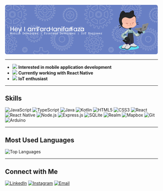 ![Header](public/github-header-image.png)

---

- <img src="https://img.icons8.com/ios-filled/20/ffffff/smartphone.png" width="16"/> **Interested in mobile application development**  
- <img src="https://img.icons8.com/ios-filled/20/61DAFB/react-native.png" width="16"/> **Currently working with React Native**  
- <img src="https://img.icons8.com/ios-filled/20/00979D/arduino.png" width="16"/> **IoT enthusiast**

---


## Skills

![JavaScript](https://img.shields.io/badge/-JavaScript-F7DF1E?style=for-the-badge&logo=javascript&logoColor=black)
![TypeScript](https://img.shields.io/badge/-TypeScript-3178C6?style=for-the-badge&logo=typescript&logoColor=white)
![Java](https://img.shields.io/badge/-Java-007396?style=for-the-badge&logo=java&logoColor=white)
![Kotlin](https://img.shields.io/badge/-Kotlin-0095D5?style=for-the-badge&logo=kotlin&logoColor=white)
![HTML5](https://img.shields.io/badge/-HTML5-E34F26?style=for-the-badge&logo=html5&logoColor=white)
![CSS3](https://img.shields.io/badge/-CSS3-1572B6?style=for-the-badge&logo=css3&logoColor=white)
![React](https://img.shields.io/badge/-React-20232A?style=for-the-badge&logo=react&logoColor=61DAFB)
![React Native](https://img.shields.io/badge/-React%20Native-20232A?style=for-the-badge&logo=react&logoColor=61DAFB)
![Node.js](https://img.shields.io/badge/-Node.js-339933?style=for-the-badge&logo=node.js&logoColor=white)
![Express.js](https://img.shields.io/badge/-Express.js-000000?style=for-the-badge&logo=express&logoColor=white)
![SQLite](https://img.shields.io/badge/-SQLite-003B57?style=for-the-badge&logo=sqlite&logoColor=white)
![Realm](https://img.shields.io/badge/-Realm-39477F?style=for-the-badge&logo=realm&logoColor=white)
![Mapbox](https://img.shields.io/badge/-Mapbox-4264FB?style=for-the-badge&logo=mapbox&logoColor=white)
![Git](https://img.shields.io/badge/-Git-F05032?style=for-the-badge&logo=git&logoColor=white)
![Arduino](https://img.shields.io/badge/-Arduino-00979D?style=for-the-badge&logo=arduino&logoColor=white)

---

## Most Used Languages

![Top Languages](https://github-readme-stats.vercel.app/api/top-langs/?username=ttarreuu&layout=compact&theme=tokyonight&hide_border=true)

---

## Connect with Me
[![LinkedIn](https://img.shields.io/badge/-LinkedIn-0A66C2?style=flat-square&logo=linkedin&logoColor=white)](https://linkedin.com/in/tarahanifan) [![Instagram](https://img.shields.io/badge/-Instagram-E4405F?style=flat-square&logo=instagram&logoColor=white)](https://instagram.com/tarrrrrrrrrra) [![Email](https://img.shields.io/badge/-Email-D14836?style=flat-square&logo=gmail&logoColor=white)](mailto:tarahanifanfaza@gmail.com)
